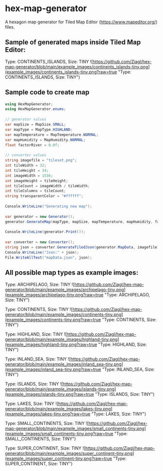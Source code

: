 # hex-map-generator
A hexagon map generator for Tiled Map Editor (https://www.mapeditor.org/) files.

## Sample of generated maps inside Tiled Map Editor:

Type: CONTINENTS_ISLANDS, Size: TINY
![https://github.com/Ziagl/hex-map-generator/blob/main/example_images/continents_islands-tiny.png](example_images/continents_islands-tiny.png?raw=true "Type: CONTINENTS_ISLANDS, Size: TINY")

## Sample code to create map

```csharp
using HexMapGenerator;
using HexMapGenerator.enums;

// generator values
var mapSize = MapSize.SMALL;
var mapType = MapType.HIGHLAND;
var mapTemperature = MapTemperature.NORMAL;
var mapHumidity = MapHumidity.NORMAL;
float factorRiver = 0.0f;

// converter values
string imagefile = "tileset.png";
int tileWidth = 32;
int tileHeight = 34;
int imageWidth = 1536;
int imageHeight = tileHeight;
int tileCount = imageWidth / tileWidth;
int tileColumns = tileCount;
string transparentColor = "#ffffff";

Console.WriteLine("Generating new map");

var generator = new Generator();
generator.GenerateMap(mapType, mapSize, mapTemperature, mapHumidity, factorRiver);

Console.WriteLine(generator.Print());

var converter = new Converter();
string json = converter.GenerateTiledJson(generator.MapData, imagefile, tileWidth, tileHeight, imageWidth, imageHeight, tileCount, tileColumns, transparentColor);
Console.WriteLine("Json:" + json);
File.WriteAllText("mapData.json", json);
```

## All possible map types as example images:

Type: ARCHIPELAGO, Size: TINY
![https://github.com/Ziagl/hex-map-generator/blob/main/example_images/archipelago-tiny.png](example_images/archipelago-tiny.png?raw=true "Type: ARCHIPELAGO, Size: TINY")

Type: CONTINENTS, Size: TINY
![https://github.com/Ziagl/hex-map-generator/blob/main/example_images/continents-tiny.png](example_images/continents-tiny.png?raw=true "Type: CONTINENTS, Size: TINY")

Type: HIGHLAND, Size: TINY
![https://github.com/Ziagl/hex-map-generator/blob/main/example_images/highland-tiny.png](example_images/highland-tiny.png?raw=true "Type: HIGHLAND, Size: TINY")

Type: INLAND_SEA, Size: TINY
![https://github.com/Ziagl/hex-map-generator/blob/main/example_images/inland_sea-tiny.png](example_images/inland_sea-tiny.png?raw=true "Type: INLAND_SEA, Size: TINY")

Type: ISLANDS, Size: TINY
![https://github.com/Ziagl/hex-map-generator/blob/main/example_images/islands-tiny.png](example_images/islands-tiny.png?raw=true "Type: ISLANDS, Size: TINY")

Type: LAKES, Size: TINY
![https://github.com/Ziagl/hex-map-generator/blob/main/example_images/lakes-tiny.png](example_images/lakes-tiny.png?raw=true "Type: LAKES, Size: TINY")

Type: SMALL_CONTINENTS, Size: TINY
![https://github.com/Ziagl/hex-map-generator/blob/main/example_images/small_continents-tiny.png](example_images/small_continents-tiny.png?raw=true "Type: SMALL_CONTINENTS, Size: TINY")

Type: SUPER_CONTINENT, Size: TINY
![https://github.com/Ziagl/hex-map-generator/blob/main/example_images/super_continent-tiny.png](example_images/super_continent-tiny.png?raw=true "Type: SUPER_CONTINENT, Size: TINY")